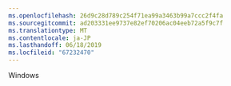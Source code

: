```yaml
---
ms.openlocfilehash: 26d9c28d789c254f71ea99a3463b99a7ccc2f4fa
ms.sourcegitcommit: ad203331ee9737e82ef70206ac04eeb72a5f9c7f
ms.translationtype: MT
ms.contentlocale: ja-JP
ms.lasthandoff: 06/18/2019
ms.locfileid: "67232470"
---
```

Windows